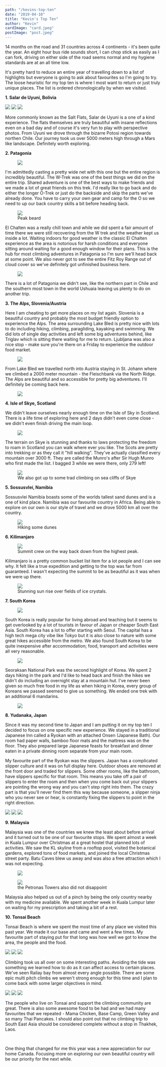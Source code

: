```yaml
---
path: "/kevins-top-ten"
date: "2019-04-10"
title: "Kevin's Top Ten"
author: "Kevin"
cardImage: "card.jpeg"
postImage: "post.jpeg"
---
```



14 months on the road and 31 countries across 4 continents - it's been quite the year. An eight hour bus ride sounds short, I can chop stick as easily as I can fork, driving on either side of the road seems normal and my hygiene standards are at an all time low.

It's pretty hard to reduce an entire year of travelling down to a list of highlights but everyone is going to ask about favourites so I'm going to try. The loose heuristic for my top ten is where I most want to return or just truly unique places. The list is ordered chronologically by when we visited.

**1. Salar de Uyuni, Bolivia**

<slideshow>
  <img src="uyuni-1.jpeg" />
  <img src="uyuni-2.jpeg" />
  <img src="uyuni-3.jpeg" />
</slideshow>

More commonly known as the Salt Flats, Salar de Uyuni is a one of a kind experience. The flats themselves are truly beautiful with insane reflections even on a bad day and of course it's very fun to play with perspective photos. From Uyuni we drove through the bizarre Potosi region towards northen Chile. Our journey took us over 5000 meters high through a Mars like landscape. Definitely worth exploring.

**2. Patagonia**

<figure>
  <img src="wtrek1.jpeg" />
</figure>

I'm admittedly casting a pretty wide net with this one but the entire region is incredibly beautiful. The W-Trek was one of the best things we did on the entire trip. Shared adventure is one of the best ways to make friends and we made a lot of great friends on this trek. I'd really like to go back and do either the longer O-Trek or just do the backside and skip the parts we've already done. You have to carry your own gear and camp for the O so we need to up our back country skills a bit before heading back.

<figure>
  <img src="patagonia.jpg" />
  <figcaption>Peak beard</figcaption>
</figure>

El Chalten was a really chill town and while we did spent a fair amount of time there we were still recovering from the W trek and the weather kept us inside a lot. Waiting indoors for good weather is the classic El Chalten experience as the area is notorious for harsh conditions and everyone sitting around waiting for a good enough window for their plans. This is the hub for most climbing adventures in Patagonia so I'm sure we'll head back at some point. We also never got to see the entire Fitz Roy Range out of cloud cover so we've definitely got unfinished business here.

<figure>
  <img src="chalten.jpeg" />
</figure>

There is a lot of Patagonia we didn't see, like the northern part in Chile and the southern most town in the world Ushuaia leaving us plenty to do on another trip.

**3. The Alps, Slovenia/Austria**

Here I am cheating to get more places on my list again. Slovenia is a beautiful country and probably the most budget friendly option to experience the Alps. The area surrounding Lake Bled is pretty nice with lots to do including hiking, climbing, paragliding, kayaking and swimming. We did lots of single day activities and left some big adventures behind, like Triglav which is sitting there waiting for me to return. Ljubljana was also a nice stop - make sure you're there on a Friday to experience the outdoor food market.

<figure>
  <img src="bled.jpg" />
</figure>

From Lake Bled we travelled north into Austria staying in St. Johann where we climbed a 2000 meter mountain - the Fleischbank via the North Ridge. The Alps are beautiful and so accessible for pretty big adventures. I'll definitely be coming back here.

<figure>
  <img src="alps.jpg" />
</figure>

**4. Isle of Skye, Scotland**

We didn't leave ourselves nearly enough time on the Isle of Sky in Scotland. There is a life time of exploring here and 2 days didn't even come close - we didn't even finish driving the main loop.

<figure>
  <img src="skye.jpeg" />
</figure>

The terrain on Skye is stunning and thanks to laws protecting the freedom to roam in Scotland you can walk where ever you like. The Scots are pretty into trekking or as they call it "hill walking". They've actually classified every mountain over 3000 ft. They are called the Munro's after Sir Hugh Munro who first made the list. I bagged 3 while we were there, only 279 left!

<figure>
  <img src="skye2.jpeg" />
  <figcaption>We also got up to some trad climbing on sea cliffs of Skye</figcaption>
</figure>

**5. Sossusvlei, Namibia**

Sossusvlei Namibia boasts some of the worlds tallest sand dunes and is a one of kind place. Namibia was our favourite country in Africa. Being able to explore on our own is our style of travel and we drove 5000 km all over the country.

<figure>
  <img src="dunes.jpeg" />
  <figcaption>Hiking some dunes</figcaption>
</figure>

**6. Kilimanjaro**

<figure>
  <img src="kili.jpg" />
  <figcaption>Summit crew on the way back down from the highest peak.</figcaption>
</figure>

Kilimanjaro is a pretty common bucket list item for a lot people and I can see why. It felt like a true expedition and getting to the top was far from guaranteed. I wasn't expecting the summit to be as beautiful as it was when we were up there.

<figure>
  <img src="kili1.jpg" />
  <figcaption>Stunning sun rise over fields of ice crystals.</figcaption>
</figure>

**7. South Korea**

<figure>
  <img src="korea.jpg" />
</figure>

South Korea is really popular for living abroad and teaching but it seems to get overlooked by a lot of tourists in favour of Japan or cheaper South East Asia. South Korea has a lot to offer starting with Seoul. The capital has a high tech mega city vibe like Tokyo but it is also close to nature with some great hikes accessible from the metro. We also found South Korea to be quite inexpensive after accommodation; food, transport and activities were all very reasonable.

<figure>
  <img src="bukhansan.jpeg" />
</figure>

Seoraksan National Park was the second highlight of Korea. We spent 2 days hiking in the park and I'd like to head back and finish the hikes we didn't do including an overnight stay at a mountain hut. I've never been given so much free food in my life as when hiking in Korea, every group of Koreans we passed seemed to give us something. We ended one trek with an additional 6 mandarins.

<figure>
  <img src="seoraksan.jpg" />
</figure>

**8. Yudanaka, Japan**

Since it was my second time to Japan and I am putting it on my top ten I decided to focus on one specific new experience. We stayed in a traditional Japanese Inn called a Ryokan with an attached Onsen (Japanese Bath). Our room had paper walls, bamboo floor mats and the mattress was on the floor. They also prepared large Japanese feasts for breakfast and dinner eaten in a private dinning room separate from your main room.

My favourite part of the Ryokan was the slippers. Japan has a complicated slipper culture and it was on full display here. Outdoor shoes are removed at the front door and traded for slippers. Some other rooms, like the bathroom, have slippers specific for that room. This means you take off a pair of slippers to enter the room and then when you come back out your slippers are pointing the wrong way and you can't step right into them. The crazy part is that you'll never find them this way because someone, a slipper ninja who you never see or hear, is constantly fixing the slippers to point in the right direction.  

<slideshow>
  <img src="onsen.jpg" />
  <img src="onsen-2.jpg" />
  <img src="onsen-3.jpg" />
</slideshow>

**9. Malaysia**

Malaysia was one of the countries we knew the least about before arrival and it turned out to be one of our favourite stops. We spent almost a week in Kuala Lumpur over Christmas at a great hostel that planned lots of activities. We saw the KL skyline from a rooftop pool, visited the botanical gardens, explored tons of food markets, and joined the local Christmas street party. Batu Caves blew us away and was also a free attraction which I was not expecting.

<figure>
  <img src="batu.jpeg" />
</figure>

<figure>
  <img src="kl.jpeg" />
  <figcaption>the Petronas Towers also did not disappoint
</figure>

Malaysia also helped us out of a pinch by being the only country nearby with my medicine available. We spent another week in Kuala Lumpur later on waiting for my prescription and taking a bit of a rest.

**10. Tonsai Beach**

Tonsai Beach is where we spent the most time of any place we visited this past year. We made it our base and came and went a few times. My favourite part of staying put for that long was how well we got to know the area, the people and the food.

<slideshow>
  <img src="tonsai-2.jpeg" />
  <img src="tonsai.jpeg" />
  <img src="tonsai-1.jpg" />
</slideshow>

Climbing took us all over on some interesting paths. Avoiding the tide was something we learned how to do as it can affect access to certain places. We've seen Railay bay from almost every angle possible. There are some epic multi pitch climbs we weren't strong enough for this time and I plan to come back with some larger objectives in mind.

<slideshow>
  <img src="tonsai-3.jpg" />
  <img src="tonsai-4b.jpg" />
  <img src="tonsai-5.jpg" />
</slideshow>

The people who live on Tonsai and support the climbing community are great. There is also some awesome food to be had and we had many favourites that we repeated - Mama Chicken, Base Camp, Green Valley and so many Thai Pancakes. I should also point out that no climbing trip to South East Asia should be considered complete without a stop in Thakhek, Laos.

</br>

One thing that changed for me this year was a new appreciation for our home Canada. Focusing more on exploring our own beautiful country will be our priority for the next while.
